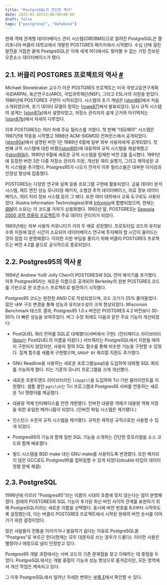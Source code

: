 ```yaml
---
title: "PostgreSQL의 간단한 역사"
date: 2025-01-28T23:00:00+09:00
draft: false
tags: ["postgresql", "database"]
---
```


현재 객체 관계형 데이터베이스 관리 시스템(ORDBMS)으로 알려진 PostgreSQL은 캘리포니아 버클리 대학교에서 개발한 POSTGRES 패키지에서 시작됐다. 수십 년에 걸친 발전을 거듭한 끝에 PostgreSQL은 이제 세계 어디에서도 찾아볼 수 없는 가장 진보된 오픈소스 데이터베이스가 됐다.

## 2.1. 버클리 POSTGRES 프로젝트의 역사 [#](https://www.postgresql.org/#HISTORY-BERKELEY)

Michael Stonebraker 교수가 이끈 POSTGRES 프로젝트는 미국 국방고등연구계획국(DARPA), 육군연구소(ARO), 국립과학재단(NSF), 그리고 ESL사의 지원을 받았다. 1986년에 POSTGRES 구현이 시작되었다. 시스템의 초기 개념은 [[ston86]](https://www.postgresql.org/docs/17/biblio.html#STON86)에서 처음 소개되었으며, 초기 데이터 모델의 정의는 [[rowe87]](https://www.postgresql.org/docs/17/biblio.html#ROWE87)에서 발표되었다. 당시 규칙 시스템의 설계는 [[ston87a]](https://www.postgresql.org/docs/17/biblio.html#STON87A)에서 설명되었고, 저장소 관리자의 설계 근거와 아키텍처는 [[ston87b]](https://www.postgresql.org/docs/17/biblio.html#STON87B)에서 자세히 다루었다.

이후 POSTGRES는 여러 차례 주요 릴리스를 거쳤다. 첫 번째 "데모웨어" 시스템은 1987년에 작동을 시작했고 1988년 ACM-SIGMOD 컨퍼런스에서 공개되었다. [[ston90a]](https://www.postgresql.org/docs/17/biblio.html#STON90A)에서 설명된 버전 1은 1989년 6월에 일부 외부 사용자에게 공개되었다. 첫 번째 규칙 시스템에 대한 비평([[ston89]](https://www.postgresql.org/docs/17/biblio.html#STON89))에 대응하여 규칙 시스템을 재설계했고([[ston90b]](https://www.postgresql.org/docs/17/biblio.html#STON90B)), 1990년 6월에 새로운 규칙 시스템을 탑재한 버전 2를 출시했다. 1991년에 등장한 버전 3은 다중 저장소 관리자 지원, 개선된 쿼리 실행기, 그리고 재작성된 규칙 시스템을 추가했다. Postgres95가 나오기 전까지 이후 릴리스들은 대부분 이식성과 안정성 향상에 집중했다.

POSTGRES는 다양한 연구와 실제 응용 프로그램 구현에 활용되었다. 금융 데이터 분석 시스템, 제트 엔진 성능 모니터링 패키지, 소행성 추적 데이터베이스, 의료 정보 데이터베이스, 여러 지리 정보 시스템 등이 그 예다. 또한 여러 대학에서 교육 도구로도 사용되었다. Illustra Information Technologies(후에 [Informix](https://www.ibm.com/analytics/informix)에 합병되었으며, 현재는 [IBM](https://www.ibm.com/)이 소유)는 이 코드를 가져가 상용화했다. 1992년 말, POSTGRES는 [Sequoia 2000 과학 컴퓨팅 프로젝트](http://meteora.ucsd.edu/s2k/s2k_home.html)의 주요 데이터 관리자가 되었다.

1993년에는 외부 사용자 커뮤니티가 거의 두 배로 성장했다. 프로토타입 코드의 유지보수와 지원에 많은 시간이 소요되어 데이터베이스 연구에 투자해야 할 시간이 줄어드는 것이 점점 더 분명해졌다. 이러한 지원 부담을 줄이기 위해 버클리 POSTGRES 프로젝트는 버전 4.2를 끝으로 공식적으로 종료되었다.

## 2.2. Postgres95의 역사 [#](https://www.postgresql.org/#HISTORY-POSTGRES95)

1994년 Andrew Yu와 Jolly Chen이 POSTGRES에 SQL 언어 해석기를 추가했다. 이후 Postgres95라는 새로운 이름으로 공개되어 Berkeley의 원본 POSTGRES 코드를 기반으로 한 오픈소스 프로젝트로 발전하기 시작했다.

Postgres95 코드는 완전한 ANSI C로 작성되었으며, 코드 크기가 25% 줄어들었다. 많은 내부 구조 변경을 통해 성능과 유지보수성이 크게 향상되었다. Wisconsin Benchmark 테스트 결과, Postgres95 1.0.x 버전은 POSTGRES 4.2 버전보다 30-50% 더 빠른 성능을 보여주었다. 버그 수정 외에도 다음과 같은 주요 기능이 개선되었다:

* PostQUEL 쿼리 언어를 SQL로 대체했다(서버에서 구현). (인터페이스 라이브러리 [libpq](https://www.postgresql.org/docs/17/libpq.html "32장. libpq - C 라이브러리")는 PostQUEL의 이름을 따왔다.) 서브쿼리는 PostgreSQL에서 지원될 때까지 구현되지 않았지만, 사용자 정의 SQL 함수를 통해 비슷한 기능을 구현할 수 있었다. 집계 함수를 새롭게 구현했으며, `GROUP BY` 쿼리절 지원도 추가했다.

* GNU Readline을 사용하는 새로운 프로그램(psql)을 도입하여 대화형 SQL 쿼리를 가능하게 했다. 이는 기존의 모니터 프로그램을 크게 개선했다.

* 새로운 프론트엔드 라이브러리인 `libpgtcl`을 도입하여 Tcl 기반 클라이언트를 지원했다. 샘플 셸인 `pgtclsh`는 Tcl 프로그램과 Postgres95 서버를 연동하는 새로운 Tcl 명령어를 제공했다.

* 대용량 객체 인터페이스를 전면 개편했다. 인버전 대용량 객체가 대용량 객체 저장을 위한 유일한 메커니즘이 되었다. (인버전 파일 시스템은 제거됐다.)

* 인스턴스 수준의 규칙 시스템을 제거했다. 규칙은 재작성 규칙으로만 사용할 수 있게 되었다.

* Postgres95의 기능과 함께 일반 SQL 기능을 소개하는 간단한 튜토리얼을 소스 코드와 함께 배포했다.

* 빌드 시스템을 BSD make 대신 GNU make를 사용하도록 변경했다. 또한 패치되지 않은 GCC로도 Postgres95를 컴파일할 수 있게 되었다(double 타입의 데이터 정렬 문제 해결).

## 2.3. PostgreSQL

1996년에 이르러 "Postgres95"라는 이름이 시대의 흐름에 맞지 않는다는 점이 분명해졌다. 원래의 POSTGRES와 SQL 기능이 추가된 최신 버전 사이의 관계를 표현하기 위해 PostgreSQL이라는 새로운 이름을 선택했다. 동시에 버전 번호를 6.0부터 시작하도록 설정했는데, 이는 버클리 POSTGRES 프로젝트에서 시작된 원래의 버전 순서를 이어가기 위한 결정이었다.

많은 사람들이 전통을 이어가거나 발음하기 쉽다는 이유로 PostgreSQL을 "Postgres"로 부르곤 한다(현재는 모두 대문자로 쓰는 경우가 드물다). 이러한 사용은 별칭이나 애칭으로 널리 인정받고 있다.

Postgres95 개발 과정에서는 서버 코드의 기존 문제점을 찾고 이해하는 데 중점을 두었다. PostgreSQL에서는 개발 중점이 기능과 성능 향상으로 옮겨갔지만, 모든 영역에서 개선 작업은 계속되고 있다.

그 이후 PostgreSQL에서 일어난 자세한 변화는 [부록 E](https://www.postgresql.org/docs/17/release.html "부록 E. 릴리스 노트")에서 확인할 수 있다.
